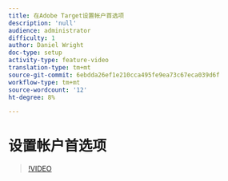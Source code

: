 ```yaml
---
title: 在Adobe Target设置帐户首选项
description: 'null'
audience: administrator
difficulty: 1
author: Daniel Wright
doc-type: setup
activity-type: feature-video
translation-type: tm+mt
source-git-commit: 6ebdda26ef1e210cca495fe9ea73c67eca039d6f
workflow-type: tm+mt
source-wordcount: '12'
ht-degree: 8%

---
```



# 设置帐户首选项

>[!VIDEO](https://video.tv.adobe.com/v/17379/?quality=12)